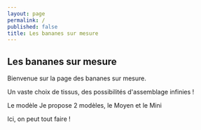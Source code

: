 ```yaml
---
layout: page
permalink: /
published: false
title: Les bananes sur mesure
---
```

## Les bananes sur mesure 

Bienvenue sur la page des bananes sur mesure.

Un vaste choix de tissus, des possibilités d'assemblage infinies !

Le modèle 
Je propose 2 modèles, le Moyen et le Mini

Ici, on peut tout faire !
